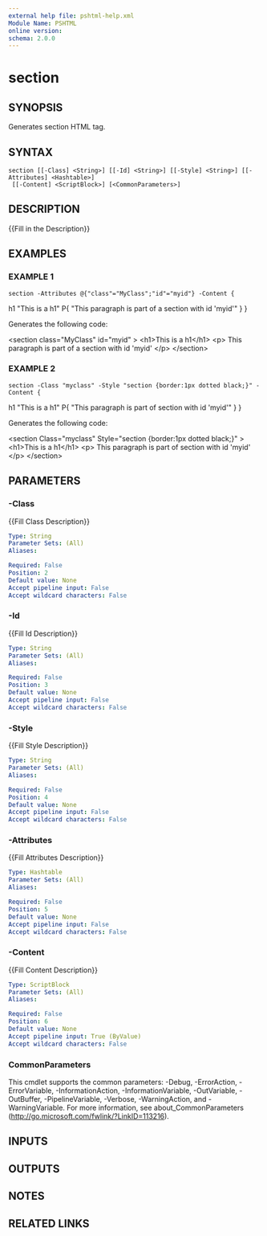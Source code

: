 ```yaml
---
external help file: pshtml-help.xml
Module Name: PSHTML
online version:
schema: 2.0.0
---
```


# section

## SYNOPSIS
Generates section HTML tag.

## SYNTAX

```
section [[-Class] <String>] [[-Id] <String>] [[-Style] <String>] [[-Attributes] <Hashtable>]
 [[-Content] <ScriptBlock>] [<CommonParameters>]
```

## DESCRIPTION
{{Fill in the Description}}

## EXAMPLES

### EXAMPLE 1
```
section -Attributes @{"class"="MyClass";"id"="myid"} -Content {
```

h1 "This is a h1"
    P{
        "This paragraph is part of a section with id 'myid'"
    }
}

Generates the following code:

\<section class="MyClass" id="myid" \>
    \<h1\>This is a h1\</h1\>
    \<p\>
        This paragraph is part of a section with id 'myid'
    \</p\>
\</section\>

### EXAMPLE 2
```
section -Class "myclass" -Style "section {border:1px dotted black;}" -Content {
```

h1 "This is a h1"
    P{
        "This paragraph is part of section with id 'myid'"
    }
}

Generates the following code:

\<section Class="myclass" Style="section {border:1px dotted black;}" \>
\<h1\>This is a h1\</h1\>
    \<p\>
    This paragraph is part of section with id 'myid'
    \</p\>
\</section\>

## PARAMETERS

### -Class
{{Fill Class Description}}

```yaml
Type: String
Parameter Sets: (All)
Aliases:

Required: False
Position: 2
Default value: None
Accept pipeline input: False
Accept wildcard characters: False
```

### -Id
{{Fill Id Description}}

```yaml
Type: String
Parameter Sets: (All)
Aliases:

Required: False
Position: 3
Default value: None
Accept pipeline input: False
Accept wildcard characters: False
```

### -Style
{{Fill Style Description}}

```yaml
Type: String
Parameter Sets: (All)
Aliases:

Required: False
Position: 4
Default value: None
Accept pipeline input: False
Accept wildcard characters: False
```

### -Attributes
{{Fill Attributes Description}}

```yaml
Type: Hashtable
Parameter Sets: (All)
Aliases:

Required: False
Position: 5
Default value: None
Accept pipeline input: False
Accept wildcard characters: False
```

### -Content
{{Fill Content Description}}

```yaml
Type: ScriptBlock
Parameter Sets: (All)
Aliases:

Required: False
Position: 6
Default value: None
Accept pipeline input: True (ByValue)
Accept wildcard characters: False
```

### CommonParameters
This cmdlet supports the common parameters: -Debug, -ErrorAction, -ErrorVariable, -InformationAction, -InformationVariable, -OutVariable, -OutBuffer, -PipelineVariable, -Verbose, -WarningAction, and -WarningVariable.
For more information, see about_CommonParameters (http://go.microsoft.com/fwlink/?LinkID=113216).

## INPUTS

## OUTPUTS

## NOTES

## RELATED LINKS
